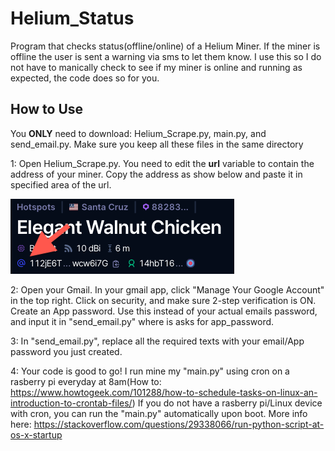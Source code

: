# Helium_Status
Program that checks status(offline/online) of a Helium Miner. If the miner is offline the user is sent a warning via sms to let them know. I use this so I do not have to manically check to see if my miner is online and running as expected, the code does so for you.

## How to Use

You __ONLY__ need to download: Helium_Scrape.py, main.py, and send_email.py. Make sure you keep all these files in the same directory

1: Open Helium_Scrape.py. You need to edit the __url__ variable to contain the address of your miner. Copy the address as show below and paste it in 
specified area of the url.

![alt text](address.png)

2: Open your Gmail. In your gmail app, click "Manage Your Google Account" in the top right.
            Click on security, and make sure 2-step verification is ON.
            Create an App password. Use this instead of your actual emails password, and input it in "send_email.py" where is asks for app_password.
            
3: In "send_email.py", replace all the required texts with your email/App password you just created. 

4: Your code is good to go! I run mine my "main.py" using cron on a rasberry pi everyday at 8am(How to: https://www.howtogeek.com/101288/how-to-schedule-tasks-on-linux-an-introduction-to-crontab-files/)
            If you do not have a rasberry pi/Linux device with cron, you can run the "main.py" automatically upon boot. More info here:             https://stackoverflow.com/questions/29338066/run-python-script-at-os-x-startup


